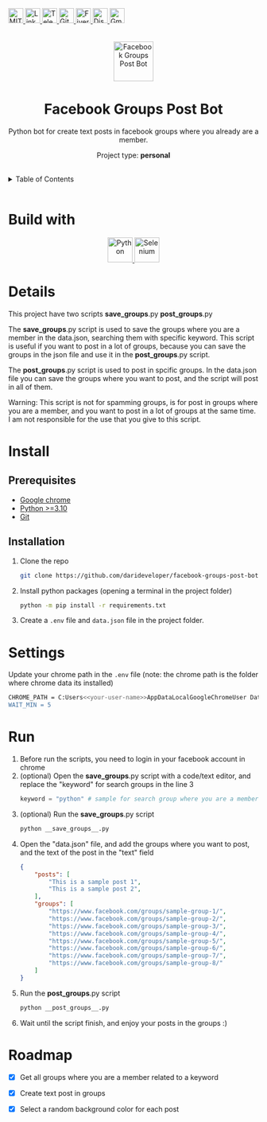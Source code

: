<div><a href='https://github.com/darideveloper/facebook-groups-post-bot/blob/master/LICENSE' target='_blank'>
            <img src='https://img.shields.io/github/license/darideveloper/facebook-groups-post-bot.svg?style=for-the-badge' alt='MIT License' height='30px'/>
        </a><a href='https://www.linkedin.com/in/francisco-dari-hernandez-6456b6181/' target='_blank'>
                <img src='https://img.shields.io/static/v1?style=for-the-badge&message=LinkedIn&color=0A66C2&logo=LinkedIn&logoColor=FFFFFF&label=' alt='Linkedin' height='30px'/>
            </a><a href='https://t.me/darideveloper' target='_blank'>
                <img src='https://img.shields.io/static/v1?style=for-the-badge&message=Telegram&color=26A5E4&logo=Telegram&logoColor=FFFFFF&label=' alt='Telegram' height='30px'/>
            </a><a href='https://github.com/darideveloper' target='_blank'>
                <img src='https://img.shields.io/static/v1?style=for-the-badge&message=GitHub&color=181717&logo=GitHub&logoColor=FFFFFF&label=' alt='Github' height='30px'/>
            </a><a href='https://www.fiverr.com/darideveloper?up_rollout=true' target='_blank'>
                <img src='https://img.shields.io/static/v1?style=for-the-badge&message=Fiverr&color=222222&logo=Fiverr&logoColor=1DBF73&label=' alt='Fiverr' height='30px'/>
            </a><a href='https://discord.com/users/992019836811083826' target='_blank'>
                <img src='https://img.shields.io/static/v1?style=for-the-badge&message=Discord&color=5865F2&logo=Discord&logoColor=FFFFFF&label=' alt='Discord' height='30px'/>
            </a><a href='mailto:darideveloper@gmail.com?subject=Hello Dari Developer' target='_blank'>
                <img src='https://img.shields.io/static/v1?style=for-the-badge&message=Gmail&color=EA4335&logo=Gmail&logoColor=FFFFFF&label=' alt='Gmail' height='30px'/>
            </a></div><div align='center'><br><br><img src='https://github.com/darideveloper/facebook-groups-post-bot/raw/master/imgs/logo.gif' alt='Facebook Groups Post Bot' height='80px'/>

# Facebook Groups Post Bot

Python bot for create text posts in facebook groups where you already are a member.

Project type: **personal**

</div><br><details>
            <summary>Table of Contents</summary>
            <ol>
<li><a href='#buildwith'>Build With</a></li>
<li><a href='#media'>Media</a></li>
<li><a href='#details'>Details</a></li>
<li><a href='#install'>Install</a></li>
<li><a href='#settings'>Settings</a></li>
<li><a href='#run'>Run</a></li>
<li><a href='#roadmap'>Roadmap</a></li></ol>
        </details><br>

# Build with

<div align='center'><a href='https://www.python.org/' target='_blank'> <img src='https://cdn.svgporn.com/logos/python.svg' alt='Python' title='Python' height='50px'/> </a><a href='https://www.selenium.dev/' target='_blank'> <img src='https://cdn.svgporn.com/logos/selenium.svg' alt='Selenium' title='Selenium' height='50px'/> </a></div>

# Details

This project have two scripts **save_groups**.py **post_groups**.py

The **save_groups**.py script is used to save the groups where you are a member in the data.json, searching them with specific keyword. This script is useful if you want to post in a lot of groups, because you can save the groups in the json file and use it in the **post_groups**.py script.

The **post_groups**.py script is used to post in spcific groups. In the data.json file you can save the groups where you want to post, and the script will post in all of them.

Warning: This script is not for spamming groups, is for post in groups where you are a member, and you want to post in a lot of groups at the same time. I am not responsible for the use that you give to this script.

# Install

## Prerequisites

* [Google chrome](https://www.google.com/intl/es-419/chrome/)
* [Python >=3.10](https://www.python.org/)
* [Git](https://git-scm.com/)

## Installation

1. Clone the repo
   ```sh
   git clone https://github.com/darideveloper/facebook-groups-post-bot.git
   ```
2. Install python packages (opening a terminal in the project folder)
   ```sh
   python -m pip install -r requirements.txt 
   ```
3. Create a `.env` file and `data.json` file in the project folder.

# Settings

Update your chrome path in the `.env` file (note: the chrome path is the folder where chrome data its installed)

```bash
CHROME_PATH = C:Users<<your-user-name>>AppDataLocalGoogleChromeUser Data
WAIT_MIN = 5
```

# Run

1. Before run the scripts, you need to login in your facebook account in chrome
2. (optional) Open the **save_groups**.py script with a code/text editor, and replace the "keyword" for search groups in the line 3
    ```python
    keyword = "python" # sample for search group where you are a member, about python
    ```
3. (optional) Run the **save_groups**.py script
    ```sh
    python __save_groups__.py
    ```
4. Open the "data.json" file, and add the groups where you want to post, and the text of the post in the "text" field
    ```json
    {
        "posts": [
            "This is a sample post 1",
            "This is a sample post 2",
        ],
        "groups": [
            "https://www.facebook.com/groups/sample-group-1/",
            "https://www.facebook.com/groups/sample-group-2/",
            "https://www.facebook.com/groups/sample-group-3/",
            "https://www.facebook.com/groups/sample-group-4/",
            "https://www.facebook.com/groups/sample-group-5/",
            "https://www.facebook.com/groups/sample-group-6/",
            "https://www.facebook.com/groups/sample-group-7/",
            "https://www.facebook.com/groups/sample-group-8/"
        ]
    }
    ```
5. Run the **post_groups**.py script
    ```sh
    python __post_groups__.py
    ```
6. Wait until the script finish, and enjoy your posts in the groups :)

# Roadmap

- [x] Get all groups where you are a member related to a keyword
- [x] Create text post in groups
- [x] Select a random background color for each post

